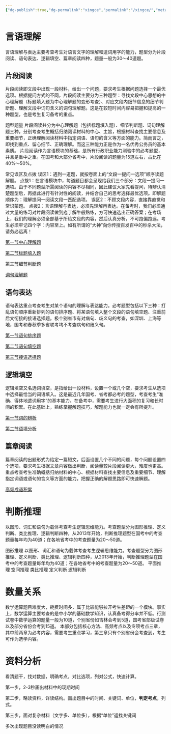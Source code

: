 ```yaml
---
{"dg-publish":true,"dg-permalink":"xingce","permalink":"/xingce/","metatags":{"description":"这里是 Davon 行测考试的笔记库","og:site_name":"DavonOs","og:title":"行测的思维","og:type":"article","og:url":"https://zuji.eu.org/xingce","og:image":null,"og:image:width":"400","og:image:alt":"articlecover","og:locale":"zh_cn"}}
---
```




# 言语理解
言语理解与表达主要考查考生对语言文字的理解和遣词用字的能力，题型分为片段阅读、语句表达、逻辑填空、篇章阅读四种，题量一般为30〜40道题。

## 片段阅读

片段阅读即文段中出现一段材料，给出一个问题，要求考生根据问题选择一个最优选项。根据提问方式的不同，片段阅读主要分为三种题型：寻找文段中心思想的中心理解题（标题填入题为中心理解题的变形考查）、对应文段内细节信息的细节判断题、理解文段中词句含义的词句理解题。这是在较短时间内容易把握和提高的一种题型，也是考生复习备考的重点。

题型题量
片段阅读共分为中心理解题（包括标题填入题）、细节判断题、词句理解题三种，分别考查考生概括归纳阅读材料的中心、主旨，根据材料查找主要信息及重要细节，正确理解阅读材料中指定词语、语句的含义等方面的能力。简而言之，即找到重点、留心细节、正确理解。而这三种能力正是作为一名优秀公务员的基本素质。
片段阅读作为言语模块的基础，是所有行政职业能力测验中的必考题型，并且是重中之重。在国考和大部分省考中，片段阅读的题量为15道左右，占比在40%〜50%。

常见误区及点拨
误区1：遇到一道题，就按卷面上的“文段一提问一选项”顺序读题解题。
点拨1：在言语模块中，每道题目都会呈现给我们三个部分：文段一提问一选项。由于不同题型所需阅读的内容不尽相同，因此建议大家先看提问，待辨认清楚题型后，再据此进行有针对性的阅读，并结合自己的思考选择最优选项。即解题顺序为：理解提问一阅读文段一匹配选项。
误区2：不顾文段内容，直接靠直觉和常识蒙题。
点拨2：言语理解与表达，必须先理解再表达。在备考时，我们必须通过大量的练习对片段阅读做到庖丁解牛般熟练，方可快速选出正确答案；在考场上，我们的理解必须全部基于所给文段的内容，然后认真分析，不可跑偏跑远。考生必须牢记四个字：内容至上。如有所谓的“大神”向你传授百发百中的秒杀大法，请务必远离！

[第一节中心理解题](第一节中心理解题%2010277f100e5e415a8fa400f66d6861b3.md)

[第二节标题填入题](第二节标题填入题%20816655186ad14d6387f19581dedd8dd7.md)

[第三节细节判断题](第三节细节判断题%20b65bb22b4d7e4c299ccd63be334ef1d0.md)

[词句理解题](词句理解题.md)



## 语句表达

语句表达重点考查考生对某个语句的理解与表达能力。必考题型包括以下三种：打乱语句顺序重新排列的语句排序题、将某语句填入整个文段的语句填空题、注重前后文衔接的接语选择题。极个别省市有对病句、歧义句的考查，如深圳、上海等地，国考和舂秋季多省联考均不考查病句和歧义句。

[第一节语句排序题](第一节语句排序题%20574a6776ebca489a9bfc1b05e10509f4.md)

[第二节语句填空题](第二节语句填空题.md)

[第三节接语选择题](第三节接语选择题%200118f2fb974e4c2693b6bd22a8b5334e.md)

## 逻辑填空

逻辑填空又名选词填空，是指给出一段材料，设置一个或几个空，要求考生从选项中选择最恰当的词语填入。这是最近几年国考、省考都必考的题型，考查考生“准确、得体地遣词用字”的基本能力。在备考中，需要考生进行大面积的复习和长时间的积累。在此基础上，熟练掌握解题技巧，解题能力也就一定会有所提升。

[第一节词的辨析](第一节词的辨析%205d377d96750f43a796b2881fca63ffeb.md)

[第二节语境分析](第二节语境分析.md)

## 篇章阅读

篇章阅读的出题形式为给定一篇短文，后面设置几个不同的问题，每个问题设置四个选项，要求考生根据文章内容做出判断，阅读量较片段阅读更大，难度也更高。重点考查考生准确概括归纳材料的中心、根据材料查找主要信息及重要细节、理解指定词语或语句的含义等方面的能力，把握正确的解题思路即可快速解题。

[高频成语积累](https://gwy.dtiku.cn/idiom)

# 判断推理

以图形、词汇和语句为载体考查考生逻辑思维能力。考查题型分为图形推理、定义判断、类比推理、逻辑判断四种，从2013年开始，判断推理题型在国考中的考查题量每年均为40道；在各地省考中的考查题量为20〜50道。


图形推理
以图形、词汇和语句为载体考查考生逻辑思维能力。考查题型分为图形推理、定义判断、类比推理、逻辑判断四种，从2013年开始，判断推理题型在国考中的考查题量每年均为40道；在各地省考中的考查题量为20〜50道。
	平面推理
	空间推理
类比推理
定义判断
逻辑判断

# 数量关系

数学运算题目难度大，耗费时间多，属于比较能够拉开考生差距的一个模块。事实上，数学运算主要考查的是中小学的基础数学知识，认真备考得分率并不低。行测试卷中数学运算的题量一般为10道，个别省份如吉林会考到5道，国考省部级试卷以及部分省份会考到15道。
本部分包括核心方法、高频考点以及专项考点三章，其中前两章为必考内容，需要考生重点学习，第三章只有个别省份会考查到，考生可作为选学内容。

# 资料分析

看清题干，找对数据，明确考点，对比选项，列对公式，快速计算。

第一步，2-3秒画出材料中的现期时间

第二步，略读资料，详读结构。画出题目中的时间、关键词、单位，**判定考点**，列式。

第三步，面对复杂材料（文字多、单位多），根据“单位”返找关键词

多次出现题目没读明白的情况